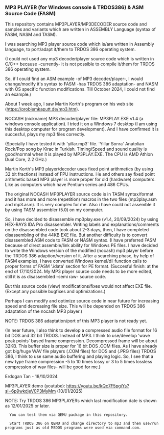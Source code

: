 ### MP3 PLAYER (for Windows console & TRDOS386) & ASM Source Code (FASM) ###

This repository contains MP3PLAYER/MP3DECODER source code and samples and variants which are written in ASSEMBLY Language (syntax of FASM, NASM and TASM).

I was searching MP3 player source code which is/are written in Assembly language, to port/adapt it/them to TRDOS 386 operating system.

(I could not used any mp3 decoder/player source code which is written in C/C++ because -currently- it is not possible to compile it/them for TRDOS 386 operating system.

So, if I could find an ASM example -of MP3 decoder/player-, I would change/modify it's syntax to FASM -has TRDOS 386 adaptation- and NASM with OS specific function modifications. Till October 2024, I could not find an example.)

About 1 week ago, I saw Martin Korth's program on his web site (https://problemkaputt.de/mp3.htm).

NOCASH (nickname) MP3 decoder/player file: MP3PLAY.EXE v1.4 (a windows console application).
I tried it on a Windows 7 desktop (I am using this desktop computer for program development). And I have confirmed it is succesful, plays my mp3 files correctly.

(Specially I have tested it with 'yillar.mp3' file. 'Yillar Sonra' Anatolian Rock/Pop song by Kirac in Turkish. Timing/Speed and sound quality is good/normal when it is played by MP3PLAY.EXE. The CPU is AMD Athlon Dual Core, 2.2 GHz.)

Martin Korth's MP3 player/decoder uses fixed point arithmetics (by using 32 bit fractions) instead of FPU instructions.
He and others say fixed point arithmetic based MP3 player is more proper for old (hardware) computers. Like as computers which have Pentium series and 486 CPUs.

The original NOCASH MP3PLAYER source code is in TASM syntax/format and it has more and more (repetition) macros in the two files (mp3play.asm and mp3.asm).
It is very complex for me. Also i have could not assemble it by using TASM assembler (5.0) on my computer.

So, i have decided to disassemble mp3play.exe (v1.4, 20/09/2024) by using HEX-RAYS IDA Pro disassembler. Writing labels and explanations/comments on the disassembled code took about 2-3 days, then, I have completed disassembling of the 44KB EXE file.
But another difficulty is to convert disassembled ASM code to FASM or NASM syntax. (I have preferred FASM because of direct assemble/link ability for Windows PE files.
I have decided to write the Windows version of the modified (nocash) mp3 player before the TRDOS 386 adaption/version of it.
After a searching phase, by help of FASM examples, I have converted Windows kernel/dll function calls to proper forms of FASM '.idata' section for PE format.
(Succesful finish: at the end of 17/10/2024. My MP3 player source code needs to be more edited, still it is as disassembled -semi raw- source code. 

But this source code (view) modifications/fixes would not affect EXE file. (Except any possible bugfixes and optimizations.) 

Perhaps I can modify and optimize source code in near future for increasing speed and decreasing file size. This will be depended on TRDOS 386 adaptation of the nocash MP3 player.)

NOTE: TRDOS 386 adaptation/port of this MP3 player is not ready yet.

(In near future, I also think to develop a compressed audio file format for 16 bit DOS and 32 bit TRDOS. Instead of MP3.
I think to use/develop 'wave peak points' based frame compression. Decompressed frame will be about 32KB. This buffer size is proper for 16 bit DOS .COM files.
As I have already got big/huge WAV file players (.COM files) for DOS and (.PRG files) TRDOS 386, I think to use same audio buffering and playing logic. So, I see that a new type frame compression -5 to 10 times lossy or 3 to 5 times lossless compression of wav files- will be good for me.)
       
Erdogan Tan - 18/10/2024

MP3PLAYER demo (youtube): https://youtu.be/kQc7F5pgiYs?si=6p9wkdjeV0P3MyMm (10/01/2025)

NOTE: Try TRDOS 386 MP3PLAYERs which last modification date is shown as 12/01/2025 or later. 
      
      You can test them via QEMU package in this repository.
      
      Start TRDOS 386 on QEMU and change directory to mp3 and then use/run programs just as old MSDOS programs were used via command.com.
       
